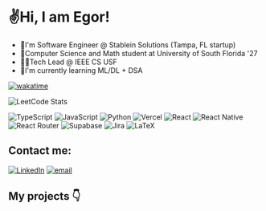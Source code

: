 <h1>✌️Hi, I am Egor!</h1>


- 🏢I'm Software Engineer @ Stablein Solutions (Tampa, FL startup)
- 🏫Computer Science and Math student at University of South Florida '27
- 🧑‍🏫Tech Lead @ IEEE CS USF 
- 🧠I'm currently learning ML/DL + DSA
<!--- 👨‍💻I am currently learning a bunch of stuff-->

[![wakatime](https://wakatime.com/badge/user/f931925b-f4c5-4a55-97ac-b51912a98888.svg)](https://wakatime.com/@f931925b-f4c5-4a55-97ac-b51912a98888) 

![LeetCode Stats](https://leetcard.jacoblin.cool/kharitonov-egor?border=0&radius=15?theme=dark&font=JetBrains%20Mono)

![TypeScript](https://img.shields.io/badge/typescript-%23007ACC.svg?style=flat&logo=typescript&logoColor=white) ![JavaScript](https://img.shields.io/badge/javascript-%23323330.svg?style=flat&logo=javascript&logoColor=%23F7DF1E) ![Python](https://img.shields.io/badge/python-3670A0?style=flat&logo=python&logoColor=ffdd54)  ![Vercel](https://img.shields.io/badge/vercel-%23000000.svg?style=flat&logo=vercel&logoColor=white) ![React](https://img.shields.io/badge/react-%2320232a.svg?style=flat&logo=react&logoColor=%2361DAFB) ![React Native](https://img.shields.io/badge/react_native-%2320232a.svg?style=flat&logo=react&logoColor=%2361DAFB) ![React Router](https://img.shields.io/badge/React_Router-CA4245?style=flat&logo=react-router&logoColor=white) ![Supabase](https://img.shields.io/badge/Supabase-3ECF8E?style=flat&logo=supabase&logoColor=white) ![Jira](https://img.shields.io/badge/jira-%230A0FFF.svg?style=flat&logo=jira&logoColor=white) ![LaTeX](https://img.shields.io/badge/latex-%23008080.svg?style=flat&logo=latex&logoColor=white)

## Contact me:

[![LinkedIn](https://img.shields.io/badge/LinkedIn-%230077B5.svg?logo=linkedin&logoColor=white)](https://www.linkedin.com/in/kharitonov-egor/) [![email](https://img.shields.io/badge/Email-D14836?logo=gmail&logoColor=white)](mailto:egakhar@gmail.com) 


## My projects 👇

 <!--[<img src="https://www.codewars.com/users/kharitonov-egor/badges/small">](https://www.codewars.com/users/kharitonov-egor) -->

 

 <!-- # [![wakatime](https://wakatime.com/badge/user/f931925b-f4c5-4a55-97ac-b51912a98888.svg)](https://wakatime.com/@f931925b-f4c5-4a55-97ac-b51912a98888) -->

